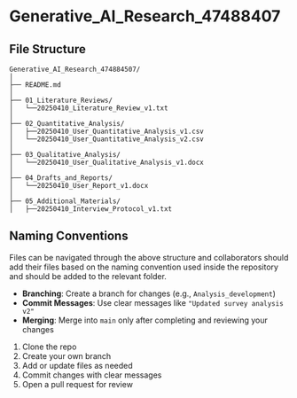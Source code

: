 # Generative_AI_Research_47488407

## File Structure
```
Generative_AI_Research_474884507/
│
├── README.md                     
│
├── 01_Literature_Reviews/
│   └──20250410_Literature_Review_v1.txt
│
├── 02_Quantitative_Analysis/
│   ├──20250410_User_Quantitative_Analysis_v1.csv
│   └──20250410_User_Quantitative_Analysis_v2.csv
│
├── 03_Qualitative_Analysis/
│   └──20250410_User_Qualitative_Analysis_v1.docx
│
├── 04_Drafts_and_Reports/
│   └──20250410_User_Report_v1.docx
│
├── 05_Additional_Materials/
│   ├──20250410_Interview_Protocol_v1.txt
```

## Naming Conventions
Files can be navigated through the above structure and collaborators should add their files based on the naming convention used inside the repository and should be added to the relevant folder. 

- **Branching**: Create a branch for changes (e.g., `Analysis_development`)
- **Commit Messages**: Use clear messages like `"Updated survey analysis v2"`
- **Merging**: Merge into `main` only after completing and reviewing your changes

1. Clone the repo
2. Create your own branch
3. Add or update files as needed
4. Commit changes with clear messages
5. Open a pull request for review
